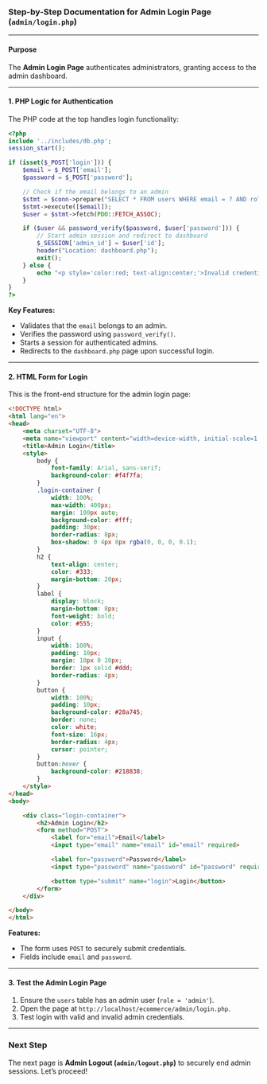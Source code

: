 ### Step-by-Step Documentation for Admin Login Page (`admin/login.php`)

---

#### Purpose
The **Admin Login Page** authenticates administrators, granting access to the admin dashboard.

---

#### 1. PHP Logic for Authentication
The PHP code at the top handles login functionality:

```php
<?php
include '../includes/db.php';
session_start();

if (isset($_POST['login'])) {
    $email = $_POST['email'];
    $password = $_POST['password'];

    // Check if the email belongs to an admin
    $stmt = $conn->prepare("SELECT * FROM users WHERE email = ? AND role = 'admin'");
    $stmt->execute([$email]);
    $user = $stmt->fetch(PDO::FETCH_ASSOC);

    if ($user && password_verify($password, $user['password'])) {
        // Start admin session and redirect to dashboard
        $_SESSION['admin_id'] = $user['id'];
        header("Location: dashboard.php");
        exit();
    } else {
        echo "<p style='color:red; text-align:center;'>Invalid credentials or not an admin.</p>";
    }
}
?>
```

**Key Features:**
- Validates that the `email` belongs to an admin.
- Verifies the password using `password_verify()`.
- Starts a session for authenticated admins.
- Redirects to the `dashboard.php` page upon successful login.

---

#### 2. HTML Form for Login
This is the front-end structure for the admin login page:

```html
<!DOCTYPE html>
<html lang="en">
<head>
    <meta charset="UTF-8">
    <meta name="viewport" content="width=device-width, initial-scale=1.0">
    <title>Admin Login</title>
    <style>
        body {
            font-family: Arial, sans-serif;
            background-color: #f4f7fa;
        }
        .login-container {
            width: 100%;
            max-width: 400px;
            margin: 100px auto;
            background-color: #fff;
            padding: 30px;
            border-radius: 8px;
            box-shadow: 0 4px 8px rgba(0, 0, 0, 0.1);
        }
        h2 {
            text-align: center;
            color: #333;
            margin-bottom: 20px;
        }
        label {
            display: block;
            margin-bottom: 8px;
            font-weight: bold;
            color: #555;
        }
        input {
            width: 100%;
            padding: 10px;
            margin: 10px 0 20px;
            border: 1px solid #ddd;
            border-radius: 4px;
        }
        button {
            width: 100%;
            padding: 10px;
            background-color: #28a745;
            border: none;
            color: white;
            font-size: 16px;
            border-radius: 4px;
            cursor: pointer;
        }
        button:hover {
            background-color: #218838;
        }
    </style>
</head>
<body>

    <div class="login-container">
        <h2>Admin Login</h2>
        <form method="POST">
            <label for="email">Email</label>
            <input type="email" name="email" id="email" required>

            <label for="password">Password</label>
            <input type="password" name="password" id="password" required>

            <button type="submit" name="login">Login</button>
        </form>
    </div>

</body>
</html>
```

**Features:**
- The form uses `POST` to securely submit credentials.
- Fields include `email` and `password`.

---

#### 3. Test the Admin Login Page
1. Ensure the `users` table has an admin user (`role = 'admin'`).
2. Open the page at `http://localhost/ecommerce/admin/login.php`.
3. Test login with valid and invalid admin credentials.

---

### Next Step
The next page is **Admin Logout (`admin/logout.php`)** to securely end admin sessions. Let’s proceed!
